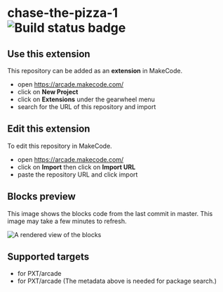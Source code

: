 # chase-the-pizza-1 ![Build status badge](https://github.com/saicoll/chase-the-pizza-1/workflows/MakeCode/badge.svg)



## Use this extension

This repository can be added as an **extension** in MakeCode.

* open https://arcade.makecode.com/
* click on **New Project**
* click on **Extensions** under the gearwheel menu
* search for the URL of this repository and import

## Edit this extension

To edit this repository in MakeCode.

* open https://arcade.makecode.com/
* click on **Import** then click on **Import URL**
* paste the repository URL and click import

## Blocks preview

This image shows the blocks code from the last commit in master.
This image may take a few minutes to refresh.

![A rendered view of the blocks](https://github.com/saicoll/chase-the-pizza-1/raw/master/.makecode/blocks.png)

## Supported targets

* for PXT/arcade
* for PXT/arcade
(The metadata above is needed for package search.)

